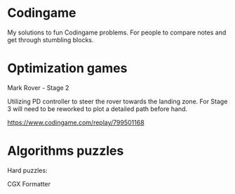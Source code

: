 # Codingame
My solutions to fun Codingame problems. For people to compare notes and get through stumbling blocks.

# Optimization games
Mark Rover - Stage 2

Utilizing PD controller to steer the rover towards the landing zone.
For Stage 3 will need to be reworked to plot a detailed path before hand.

https://www.codingame.com/replay/799501168

# Algorithms puzzles
Hard puzzles:

CGX Formatter

